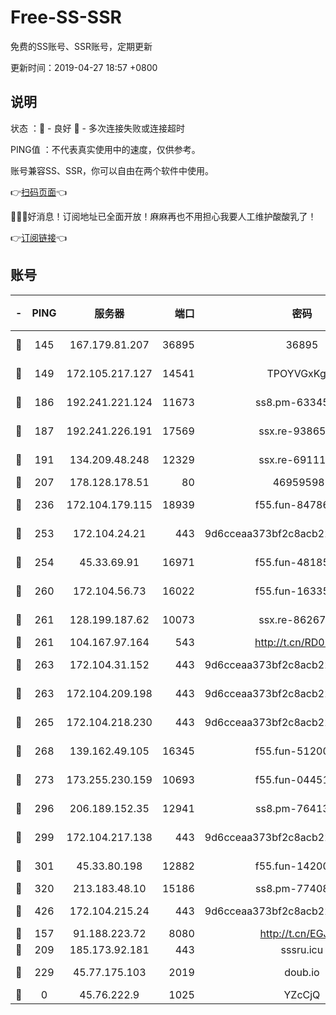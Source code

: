 # Free-SS-SSR

免费的SS账号、SSR账号，定期更新

更新时间：2019-04-27 18:57 +0800

## 说明

状态     ：🙂 - 良好 🙁 - 多次连接失败或连接超时

PING值   ：不代表真实使用中的速度，仅供参考。

账号兼容SS、SSR，你可以自由在两个软件中使用。

👉[扫码页面](https://liesauer.github.io/Free-SS-SSR/)👈

🎉🎉🎉好消息！订阅地址已全面开放！麻麻再也不用担心我要人工维护酸酸乳了！

👉[订阅链接](https://www.liesauer.net/yogurt/subscribe?ACCESS_TOKEN=DAYxR3mMaZAsaqUb)👈

## 账号

|-|PING|服务器|端口|密码|加密方式|区域|
|:----:|:----:|:-----:|-----:|:----:|:----:|:----:|
|🙂|145|167.179.81.207|36895|36895|aes-256-cfb|JP|
|🙂|149|172.105.217.127|14541|TPOYVGxKglpi|aes-256-cfb|JP|
|🙂|186|192.241.221.124|11673|ss8.pm-63345432|aes-256-cfb|US|
|🙂|187|192.241.226.191|17569|ssx.re-93865244|aes-256-cfb|US|
|🙂|191|134.209.48.248|12329|ssx.re-69111768|aes-256-cfb|US|
|🙂|207|178.128.178.51|80|469595985|chacha20|US|
|🙂|236|172.104.179.115|18939|f55.fun-84786774|aes-256-cfb|SG|
|🙂|253|172.104.24.21|443|9d6cceaa373bf2c8acb22e60b6a58be6|aes-256-cfb|US|
|🙂|254|45.33.69.91|16971|f55.fun-48185510|aes-256-cfb|US|
|🙂|260|172.104.56.73|16022|f55.fun-16335586|aes-256-cfb|SG|
|🙂|261|128.199.187.62|10073|ssx.re-86267406|aes-256-cfb|SG|
|🙂|261|104.167.97.164|543|http://t.cn/RD0D7sx|rc4-md5|CA|
|🙂|263|172.104.31.152|443|9d6cceaa373bf2c8acb22e60b6a58be6|aes-256-cfb|US|
|🙂|263|172.104.209.198|443|9d6cceaa373bf2c8acb22e60b6a58be6|aes-256-cfb|US|
|🙂|265|172.104.218.230|443|9d6cceaa373bf2c8acb22e60b6a58be6|aes-256-cfb|US|
|🙂|268|139.162.49.105|16345|f55.fun-51200650|aes-256-cfb|SG|
|🙂|273|173.255.230.159|10693|f55.fun-04451373|aes-256-cfb|US|
|🙂|296|206.189.152.35|12941|ss8.pm-76413871|aes-256-cfb|SG|
|🙂|299|172.104.217.138|443|9d6cceaa373bf2c8acb22e60b6a58be6|aes-256-cfb|US|
|🙂|301|45.33.80.198|12882|f55.fun-14200108|aes-256-cfb|US|
|🙂|320|213.183.48.10|15186|ss8.pm-77408215|rc4-md5|RU|
|🙂|426|172.104.215.24|443|9d6cceaa373bf2c8acb22e60b6a58be6|aes-256-cfb|US|
|🙂|157|91.188.223.72|8080|http://t.cn/EGJIyrl|rc4-md5|RU|
|🙂|209|185.173.92.181|443|sssru.icu|rc4-md5|RU|
|🙂|229|45.77.175.103|2019|doub.io|aes-128-ctr|SG|
|🙁|0|45.76.222.9|1025|YZcCjQ|rc4-md5|JP|

